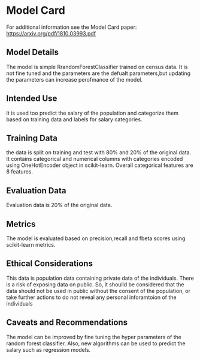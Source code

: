 # Model Card

For additional information see the Model Card paper: https://arxiv.org/pdf/1810.03993.pdf

## Model Details
The model is simple RrandomForestClassifier trained on census data. It is not fine tuned and the parameters are the defualt parameters,but 
updating the parameters can increase  perofmance of the model. 

## Intended Use
It is used too predict the salary of the population and categorize them based 
on training data and labels for salary categories. 
## Training Data
the data is split on training and test with 80% and 20% of the original data. It contains categorical and numerical columns 
with categories encoded using OneHotEncoder object in scikit-learn. Overall categorical features  are 8 features. 

## Evaluation Data
Evaluation data is 20% of the original data. 

## Metrics
The model is evaluated based on precision,recall and fbeta scores using scikit-learn metrics. 

## Ethical Considerations
This data is population data containing private data of the individuals. There is a risk of exposing data 
on public. So, it shoulld be considered that the data should not be used in public without the consent of the 
population, or take further actions to do not reveal any personal inforamtoion of the individuals

## Caveats and Recommendations
The model can be improved by fine tuning the hyper parameters of the random forest classifier. Also,
new algorithms can be used to predict the salary such as regression models. 